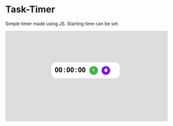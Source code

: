# Task-Timer
Simple timer made using JS.
Starting time can be set.

![Finished version image](https://github.com/KChimev/Task-Timer/blob/main/finished/timer.png?raw=true)
